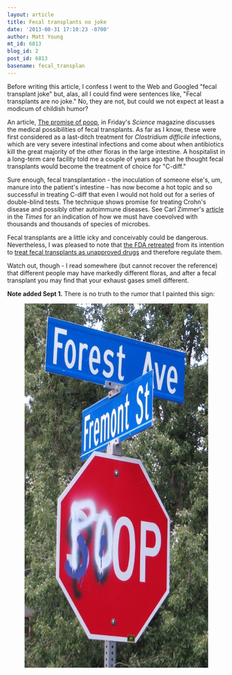 ```yaml
---
layout: article
title: Fecal transplants no joke
date: '2013-08-31 17:10:23 -0700'
author: Matt Young
mt_id: 6813
blog_id: 2
post_id: 6813
basename: fecal_transplan
---
```

Before writing this article, I confess I went to the Web and Googled "fecal transplant joke" but, alas, all I could find were sentences like, "Fecal transplants are no joke." No, they are not, but could we not expect at least a modicum of childish humor?

An article, [The promise of poop](http://www.sciencemag.org/content/341/6149/954.full), in Friday's _Science_ magazine discusses the medical possibilities of fecal transplants. As far as I know, these were first considered as a last-ditch treatment for _Clostridium difficile_ infections, which are very severe intestinal infections and come about when antibiotics kill the great majority of the other floras in the large intestine. A hospitalist in a long-term care facility told me a couple of years ago that he thought fecal transplants would become the treatment of choice for "C-diff."

Sure enough, fecal transplantation - the inoculation of someone else's, um, manure into the patient's intestine - has now become a hot topic and so successful in treating C-diff that even I would not hold out for a series of double-blind tests. The technique shows promise for treating Crohn's disease and possibly other autoimmune diseases. See Carl Zimmer's [article](http://www.nytimes.com/2010/07/13/science/13micro.html) in the _Times_ for an indication of how we must have coevolved with thousands and thousands of species of microbes.

Fecal transplants are a little icky and conceivably could be dangerous. Nevertheless, I was pleased to note that [the FDA retreated](http://www.npr.org/blogs/health/2013/06/18/193069110/fda-backs-off-on-regulation-of-fecal-transplants) from its intention to [treat fecal transplants as unapproved drugs](http://www.sciencemag.org/content/341/6149/956.full) and therefore regulate them.

Watch out, though - I read somewhere (but cannot recover the reference) that different people may have markedly different floras, and after a fecal transplant you may find that your exhaust gases smell different.

**Note added Sept 1.** There is no truth to the rumor that I painted this sign:


<figure>
<img src="/uploads/2013/IMG_0284_PoopSign_600.JPG" alt="IMG_0284_PoopSign_600.JPG" width="600" height="840" />
<figcaption markdown="span">

</figcaption>
</figure>
